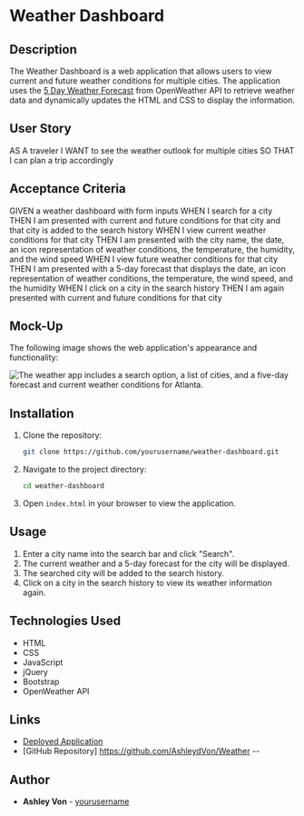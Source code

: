 # Weather Dashboard

## Description

The Weather Dashboard is a web application that allows users to view current and future weather conditions for multiple cities. The application uses the [5 Day Weather Forecast](https://openweathermap.org/forecast5) from OpenWeather API to retrieve weather data and dynamically updates the HTML and CSS to display the information.

## User Story

AS A traveler
I WANT to see the weather outlook for multiple cities
SO THAT I can plan a trip accordingly


## Acceptance Criteria

GIVEN a weather dashboard with form inputs
WHEN I search for a city
THEN I am presented with current and future conditions for that city and that city is added to the search history
WHEN I view current weather conditions for that city
THEN I am presented with the city name, the date, an icon representation of weather conditions, the temperature, the humidity, and the wind speed
WHEN I view future weather conditions for that city
THEN I am presented with a 5-day forecast that displays the date, an icon representation of weather conditions, the temperature, the wind speed, and the humidity
WHEN I click on a city in the search history
THEN I am again presented with current and future conditions for that city


## Mock-Up

The following image shows the web application's appearance and functionality:

![The weather app includes a search option, a list of cities, and a five-day forecast and current weather conditions for Atlanta.](./assets/images/screenshot.png)

## Installation

1. Clone the repository:
    ```sh
    git clone https://github.com/yourusername/weather-dashboard.git
    ```

2. Navigate to the project directory:
    ```sh
    cd weather-dashboard
    ```

3. Open `index.html` in your browser to view the application.

## Usage

1. Enter a city name into the search bar and click "Search".
2. The current weather and a 5-day forecast for the city will be displayed.
3. The searched city will be added to the search history.
4. Click on a city in the search history to view its weather information again.

## Technologies Used

- HTML
- CSS
- JavaScript
- jQuery
- Bootstrap
- OpenWeather API


## Links

- [Deployed Application](http://127.0.0.1:5500/assets/html)
- [GitHub Repository]  https://github.com/AshleydVon/Weather --


## Author

- **Ashley Von** - [yourusername](https://github.com/ashleydvon)

